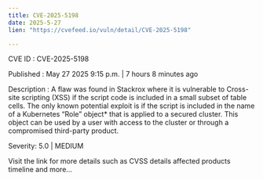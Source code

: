 ```yaml
---
title: CVE-2025-5198
date: 2025-5-27
lien: "https://cvefeed.io/vuln/detail/CVE-2025-5198"

---
```


CVE ID : CVE-2025-5198

Published :  May 27
2025
9:15 p.m. | 7 hours
8 minutes ago

Description : A flaw was found in Stackrox
where it is vulnerable to Cross-site scripting (XSS) if the script code is included in a small subset of table cells. The only known potential exploit is if the script is included in the name of a Kubernetes “Role” object* that is applied to a secured cluster. This object can be used by a user with access to the cluster or through a compromised third-party product.

Severity: 5.0 | MEDIUM

Visit the link for more details
such as CVSS details
affected products
timeline
and more...
